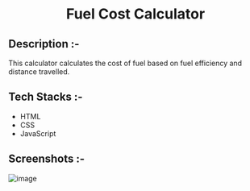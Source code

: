 # <p align="center">Fuel Cost Calculator</p>

## Description :-

This calculator calculates the cost of fuel based on fuel efficiency and distance travelled.

## Tech Stacks :-

- HTML
- CSS
- JavaScript

## Screenshots :-

![image](https://github.com/Rakesh9100/CalcDiverse/assets/73993775/19fe6a71-0355-4b82-a648-279046143fbe)

